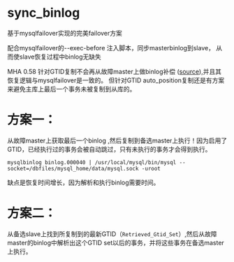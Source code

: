 # sync_binlog
基于mysqlfailover实现的完美failover方案

配合mysqlfailover的--exec-before 注入脚本，同步masterbinlog到slave， 从而使slave恢复过程中binlog无缺失

MHA 0.58 针对GTID复制不会再从故障master上做binlog补偿 ([source](https://github.com/yoshinorim/mha4mysql-manager/blob/abe11f9abb74bc5886012ff5cc9e209fb9b093c1/lib/MHA/MasterFailover.pm#L2131)),并且其恢复逻辑与mysqlfailover是一致的。 但针对GTID auto_position复制还是有方案来避免主库上最后一个事务未被复制到从库的。  

# 方案一：

从故障master上获取最后一个binlog ,然后复制到备选master上执行！因为启用了GTID，已经执行过的事务会被自动跳过，只有未执行的事务才会得到执行。
```
mysqlbinlog binlog.000040 | /usr/local/mysql/bin/mysql --socket=/dbfiles/mysql_home/data/mysql.sock -uroot
```
缺点是恢复时间增长，因为解析和执行binlog需要时间。
# 方案二：
从备选slave上找到所复制到的最新GTID（`Retrieved_Gtid_Set`）,然后从故障master的binlog中解析出这个GTID set以后的事务，并将这些事务在备选master上执行。
